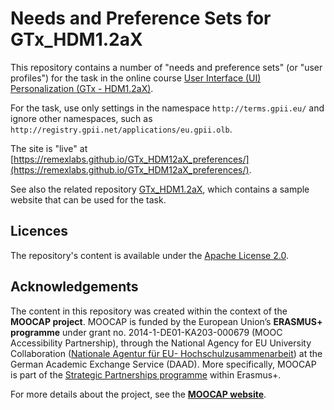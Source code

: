 # Needs and Preference Sets for GTx_HDM1.2aX

This repository contains a number of "needs and preference sets" (or "user profiles")
for the task in the online course [User Interface (UI) Personalization (GTx - HDM1.2aX)](https://www.edx.org/course/user-interface-ui-personalization-mitx-hdm1-2ax).

For the task, use only settings in the namespace `http://terms.gpii.eu/` 
and ignore other namespaces, such as `http://registry.gpii.net/applications/eu.gpii.olb`.

The site is "live" at [https://remexlabs.github.io/GTx_HDM12aX_preferences/](https://remexlabs.github.io/GTx_HDM12aX_preferences/).

See also the related repository [GTx_HDM1.2aX](https://github.com/REMEXLabs/GTx_HDM1.2aX), 
which contains a sample website that can be used for the task.

## Licences

The repository's content is available under the [Apache License 2.0](LICENSE).


## Acknowledgements

The content in this repository was created within the context of the **MOOCAP project**.
MOOCAP is funded by the European Union’s **ERASMUS+ programme** under grant no. 2014-1-DE01-KA203-000679 (MOOC Accessibility Partnership), through the National Agency for EU University Collaboration ([Nationale Agentur für EU- Hochschulzusammenarbeit](https://eu.daad.de/)) at the German Academic Exchange Service (DAAD). More specifically, MOOCAP is part of the [Strategic Partnerships programme](https://ec.europa.eu/programmes/erasmus-plus/opportunities-for-organisations/innovation-good-practices/strategic-partnerships_en) within Erasmus+.

For more details about the project, see the **[MOOCAP website](http://gpii.eu/moocap/)**.

